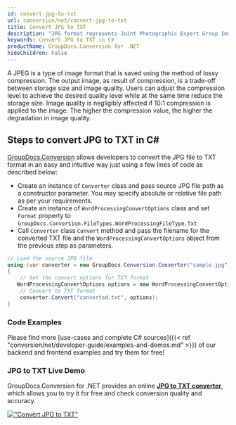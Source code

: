 ```yaml
---
id: convert-jpg-to-txt
url: conversion/net/convert-jpg-to-txt
title: Convert JPG to TXT
description: "JPG format represents Joint Photographic Expert Group Image File with .jpg extension. Learn how to convert JPG to TXT file programmatically in C# language using GroupDocs.Conversion for .NET library."
keywords: Convert JPG to TXT in C#
productName: GroupDocs.Conversion for .NET
hideChildren: False
---
```


A JPEG is a type of image format that is saved using the method of lossy compression. The output image, as result of compression, is a trade-off between storage size and image quality. Users can adjust the compression level to achieve the desired quality level while at the same time reduce the storage size. Image quality is negligibly affected if 10:1 compression is applied to the image.  The higher the compression value, the higher the degradation in image quality.

## Steps to convert JPG to TXT in C#

[GroupDocs.Conversion](https://products.groupdocs.com/conversion/net) allows developers to convert the JPG file to TXT format in an easy and intuitive way just using a few lines of code as described below:

* Create an instance of `Converter` class and pass source JPG file path as a constructor parameter. You may specify absolute or relative file path as per your requirements. 
* Create an instance of `WordProcessingConvertOptions` class and set `Format` property to `GroupDocs.Conversion.FileTypes.WordProcessingFileType.Txt`
* Call `Converter` class `Convert` method and pass the filename for the converted TXT file and the `WordProcessingConvertOptions` object from the previous step as parameters.

```csharp
// Load the source JPG file
using (var converter = new GroupDocs.Conversion.Converter("sample.jpg"))
{
    // Set the convert options for TXT format
   WordProcessingConvertOptions options = new WordProcessingConvertOptions { Format = GroupDocs.Conversion.FileTypes.WordProcessingFileType.Txt };
    // Convert to TXT format
    converter.Convert("converted.txt", options);
}
```

### Code Examples

Please find more [use-cases and complete C# sources]({{< ref "conversion/net/developer-guide/examples-and-demos.md" >}}) of our backend and frontend examples and try them for free!

### JPG to TXT Live Demo

GroupDocs.Conversion for .NET provides an online [**JPG to TXT converter**](https://products.groupdocs.app/conversion/jpg-to-txt), which allows you to try it for free and check conversion quality and accuracy.

[!["Convert JPG to TXT"](conversion/net/images/convert-to-txt/convert-jpg-to-txt.png)](https://products.groupdocs.app/conversion/jpg-to-txt)